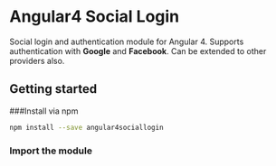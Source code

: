 # Angular4 Social Login

Social login and authentication module for Angular 4. Supports authentication with **Google** and **Facebook**. Can be extended to other providers also.

## Getting started

###Install via npm 

```sh
npm install --save angular4sociallogin
```

### Import the module
